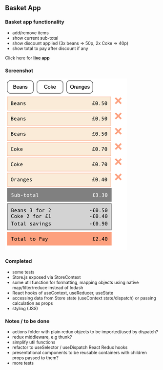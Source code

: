 ## Basket App

### Basket app functionality

- add/remove items
- show current sub-total
- show discount applied (3x beans => 50p, 2x Coke => 40p)
- show total to pay after discount if any

Click here for [**live app**](https://5f722b220428fd55988b28a8--basket-app-4t5345345-test.netlify.app/)

### Screenshot

<img src="src/assets/screenshot.png" width="400">

### Completed

- some tests
- Store.js exposed via StoreContext
- some util function for formatting, mapping objects using native map/filter/reduce instead of lodash
- React hooks of useContext, useReducer, useState
- accessing data from Store state (useContext state/dispatch) or passing calculation as props
- styling (JSS)

### Notes / to be done

- actions folder with plain redux objects to be imported/used by dispatch?
- redux middleware, e.g thunk?
- simplify util functions
- refactor to useSelector / useDispatch React Redux hooks
- presentational components to be reusable containers with children props passed to them?
- more tests
